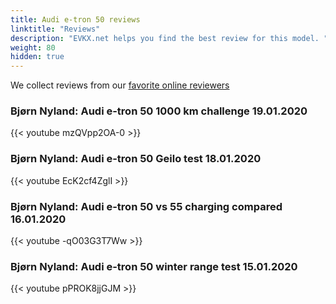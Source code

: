 ```yaml
---
title: Audi e-tron 50 reviews
linktitle: "Reviews"
description: "EVKX.net helps you find the best review for this model. "
weight: 80
hidden: true
---
```

<object class="img-fluid" type="image/svg+xml" data="../modelnavigation.svg"></object>
We collect reviews from our [favorite online reviewers](/guides/evreviewers/)

### Bjørn Nyland: Audi e-tron 50 1000 km challenge 19.01.2020

{{< youtube mzQVpp2OA-0 >}}

### Bjørn Nyland: Audi e-tron 50 Geilo test 18.01.2020

{{< youtube EcK2cf4ZglI >}}

### Bjørn Nyland: Audi e-tron 50 vs 55 charging compared 16.01.2020

{{< youtube -qO03G3T7Ww >}}

### Bjørn Nyland: Audi e-tron 50 winter range test 15.01.2020

{{< youtube pPROK8jjGJM >}}

